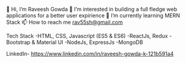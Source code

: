 👋 Hi, I’m Raveesh Gowda
👀 I’m interested in building a full fledge web applications for a better user expirience
🌱 I’m currently learning MERN Stack
📫 How to reach me rav55sh@gmail.com


Tech Stack
-HTML, CSS, Javascript (ES5 & ES6)
-ReactJs, Redux
-Bootstrap & Material UI
-NodeJs, ExpressJs
-MongoDB


LinkedIn- https://www.linkedin.com/in/raveesh-gowda-k-121b591a4

<!---
raveesh-gowda/raveesh-gowda is a ✨ special ✨ repository because its `README.md` (this file) appears on your GitHub profile.
You can click the Preview link to take a look at your changes.
--->
